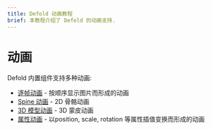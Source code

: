 ```yaml
---
title: Defold 动画教程
brief: 本教程介绍了 Defold 的动画支持.
---
```


# 动画

Defold 内置组件支持多种动画:

* [逐帧动画](/manuals/flipbook-animation) - 按顺序显示图片而形成的动画
* [Spine 动画](/manuals/spine) - 2D 骨骼动画
* [3D 模型动画](/manuals/model-animation) - 3D 蒙皮动画
* [属性动画](/manuals/property-animation) - 以position, scale, rotation 等属性插值变换而形成的动画
